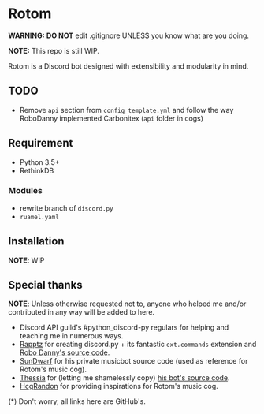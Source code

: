 # Rotom

**WARNING:** **DO NOT** edit .gitignore UNLESS you know what are you doing.

**NOTE:** This repo is still WIP.

Rotom is a Discord bot designed with extensibility and modularity in mind.

## TODO

- Remove `api` section from `config_template.yml` and follow the way RoboDanny implemented Carbonitex (`api` folder in cogs)

## Requirement

- Python 3.5+
- RethinkDB

### Modules

- rewrite branch of `discord.py`
- `ruamel.yaml`

## Installation

**NOTE**: WIP

## Special thanks

**NOTE**: Unless otherwise requested not to, anyone who helped me and/or contributed in any way will be added to here.

- Discord API guild's #python_discord-py regulars for helping and teaching me in numerous ways.
- [Rapptz](https://github.com/Rapptz) for creating discord.py + its fantastic `ext.commands` extension and [Robo Danny's source code](https://github.com/Rapptz/RoboDanny).
- [SunDwarf](https://github.com/SunDwarf) for his private musicbot source code (used as reference for Rotom's music cog).
- [Thessia](https://github.com/Thessia) for (letting me shamelessly copy) [his bot's source code](https://github.com/Thessia/Liara).
- [HcgRandon](https://github.com/hcgrandon) for providing inspirations for Rotom's music cog.

(*) Don't worry, all links here are GitHub's.
